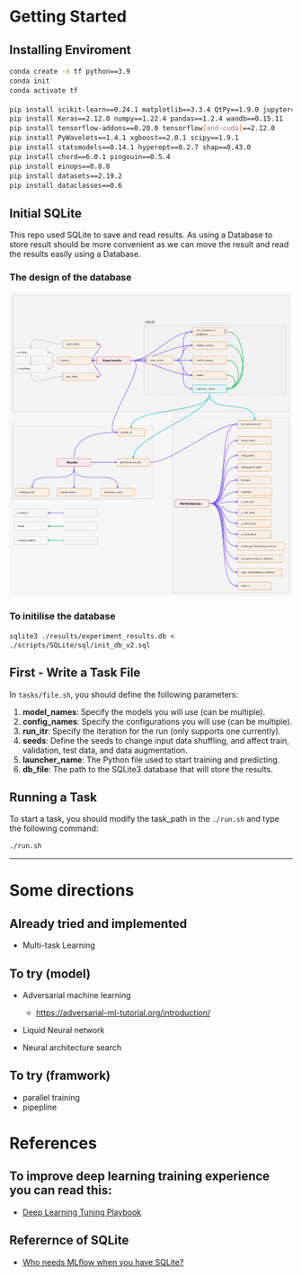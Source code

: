 

# Getting Started

## Installing Enviroment 

```sh
conda create -n tf python==3.9
conda init
conda activate tf

pip install scikit-learn==0.24.1 matplotlib==3.3.4 QtPy==1.9.0 jupyter==1.0.0
pip install Keras==2.12.0 numpy==1.22.4 pandas==1.2.4 wandb==0.15.11
pip install tensorflow-addons==0.20.0 tensorflow[and-cuda]==2.12.0
pip install PyWavelets==1.4.1 xgboost==2.0.1 scipy==1.9.1
pip install statsmodels==0.14.1 hyperopt==0.2.7 shap==0.43.0
pip install chord==6.0.1 pingouin==0.5.4
pip install einops==0.8.0
pip install datasets==2.19.2
pip install dataclasses==0.6
```


## Initial SQLite 

This repo used SQLite to save and read results. As using a Database to store result should be more convenient as we can move the result and read the results easily using a Database.

### The design of the database

![Framework and SQLite Database Design](./utils/imgs/SQLite%20databased%20design%20for%20MDD%20Classification%20V2x.png)


### To initilise the database

```
sqlite3 ./results/experiment_results.db < ./scripts/SQLite/sql/init_db_v2.sql
```

## First - Write a Task File

In `tasks/file.sh`, you should define the following parameters:

1. **model_names**: Specify the models you will use (can be multiple).
2. **config_names**: Specify the configurations you will use (can be multiple).
3. **run_itr**: Specify the iteration for the run (only supports one currently).
4. **seeds**: Define the seeds to change input data shuffling, and affect train, validation, test data, and data augmentation.
5. **launcher_name**: The Python file used to start training and predicting.
6. **db_file**: The path to the SQLite3 database that will store the results.

## Running a Task

To start a task, you should modify the task_path in the `./run.sh` and type the following command:
```sh
./run.sh
```


---

# Some directions

## Already tried and implemented
- Multi-task Learning 

## To try (model)
- Adversarial machine learning 
    - https://adversarial-ml-tutorial.org/introduction/

- Liquid Neural network

- Neural architecture search 

## To try (framwork)
- parallel training 
- pipepline 




# References

## To improve deep learning training experience you can read this:
- [Deep Learning Tuning Playbook](https://github.com/google-research/tuning_playbook?tab=readme-ov-file#who-is-this-document-for)



## Referernce of SQLite 
- [Who needs MLflow when you have SQLite?](https://ploomber.io/blog/experiment-tracking/)
